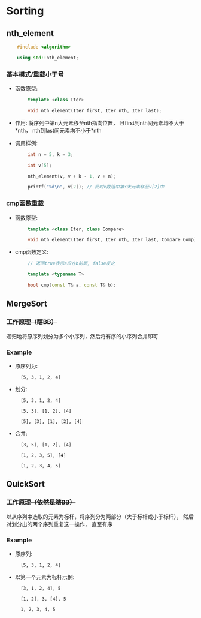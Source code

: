 # Sorting

## nth_element

```cpp
    #include <algorithm>

    using std::nth_element;
```

### 基本模式/重载小于号

* 函数原型:

``` cpp
        template <class Iter>

        void nth_element(Iter first, Iter nth, Iter last);
```

* 作用: 将序列中第n大元素移至nth指向位置， 且first到nth间元素均不大于\*nth， nth到last间元素均不小于\*nth

* 调用样例:

```cpp
        int n = 5, k = 3;

        int v[5];

        nth_element(v, v + k - 1, v + n);

        printf("%d\n", v[2]); // 此时v数组中第3大元素移至v[2]中
```

### cmp函数重载

* 函数原型:

```cpp
        template <class Iter, class Compare>

        void nth_element(Iter first, Iter nth, Iter last, Compare Comp);
```

* cmp函数定义:

```cpp
        // 返回true表示a应在b前面, false反之

        template <typename T>

        bool cmp(const T& a, const T& b);
```

## MergeSort

### 工作原理<del>（瞎BB）</del>

递归地将原序列划分为多个小序列，然后将有序的小序列合并即可

### Example

* 原序列为: 

        [5, 3, 1, 2, 4]

* 划分: 

        [5, 3, 1, 2, 4] 

        [5, 3], [1, 2], [4] 

        [5], [3], [1], [2], [4]

* 合并: 

        [3, 5], [1, 2], [4] 
        
        [1, 2, 3, 5], [4] 
        
        [1, 2, 3, 4, 5]

## QuickSort

### 工作原理<del>（依然是瞎BB）</del>

以从序列中选取的元素为标杆，将序列分为两部分（大于标杆或小于标杆）， 然后对划分出的两个序列重复这一操作， 直至有序

### Example

* 原序列: 

        [5, 3, 1, 2, 4]

* 以第一个元素为标杆示例: 

        [3, 1, 2, 4], 5 
        
        [1, 2], 3, [4], 5 
        
        1, 2, 3, 4, 5
